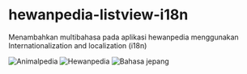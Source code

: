 # hewanpedia-listview-i18n
Menambahkan multibahasa pada aplikasi hewanpedia menggunakan Internationalization and localization (i18n)

![Animalpedia](https://user-images.githubusercontent.com/65529310/149680586-60e659d5-7f8c-45dd-8ce0-095fb57e3d3e.gif)
![Hewanpedia](https://user-images.githubusercontent.com/65529310/149680593-dbaa3018-9723-4b22-9aed-c4c087e5dbf6.gif)
![Bahasa jepang](https://user-images.githubusercontent.com/65529310/149680783-a2225afd-50f6-456f-934c-17b78836d3d9.gif)
